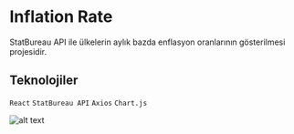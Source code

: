 # Inflation Rate

StatBureau API ile ülkelerin aylık bazda enflasyon oranlarının gösterilmesi projesidir.
 
 ## Teknolojiler
 `React`
 `StatBureau API`
 `Axios`
 `Chart.js`
 
 
 ![alt text](https://i.hizliresim.com/2wf2p56.png)
